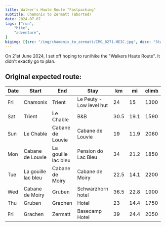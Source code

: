 ```yaml
---
title: Walker's Haute Route "Fastpacking"
subtitle: Chamonix to Zermatt (aborted)
date: 2024-07-07
tags: ["run", 
    "hike", 
    "adventure", 
]
bigimg: [{src: "/img/chamonix_to_zermatt/IMG_8271.HEIC.jpg", desc: "Start in Chamonix"}, {src: "/img/chamonix_to_zermatt/IMG_8336.HEIC.jpg", desc: "Glacier"}, {src: "/img/chamonix_to_zermatt/IMG_8343.HEIC.jpg", desc: "Above Martigny"}]
---
```


On 21st June 2024, I set off hoping to run/hike the "Walkers Haute Route". It didn't exactly go to plan.





## Original expected route:
| Date       | Start               | End                 | Stay                     | km   | mi    | climb |
| ---------- | ------------------- | ------------------- | ------------------------ | ---- | ----- | ----- |
| Fri | Chamonix            | Trient              | Le Peuty - Low level hut | 24   | 15    | 1300  |
| Sat | Trient              | Le Chable           | B&B                      | 30.5 | 19.1 | 1590  |
| Sun | Le Chable           | Cabane de Louvie    | Cabane de Louvie         | 19   | 11.9 | 2060  |
| Mon | Cabane de Louvie    | La gouille lac bleu | Pension do Lac Bleu      | 34   | 21.2 | 1850  |
| Tue | La gouille lac bleu | Cabane de Moiry     | Cabane de Moiry          | 22.5 | 14.1 | 2200  |
| Wed | Cabane de Moiry     | Gruben              | Schwarzhorn hotel        | 36.5 | 22.8 | 1900  |
| Thu | Gruben              | Grachen             | Hotel                    | 23   | 14.4 | 1750  |
| Fri | Grachen             | Zermatt             | Basecamp Hotel           | 39   | 24.4 | 2050  |
